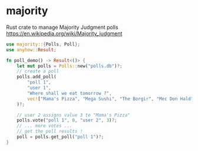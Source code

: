 # majority
Rust crate to manage Majority Judgment polls  
https://en.wikipedia.org/wiki/Majority_judgment

```rust
use majority::{Polls, Poll};
use anyhow::Result;

fn poll_demo() -> Result<()> {
	let mut polls = Polls::new("polls.db")?;
	// create a poll
	polls.add_poll(
		"poll 1",
		"user 1",
		"Where shall we eat tomorrow ?",
		vec!["Mama's Pizza", "Mega Sushi", "The Borgir", "Mec Don Hald"],
	)?;

	// user 2 assigns value 3 to "Mama's Pizza"
	polls.vote("poll 1", 0, "user 2", 3)?;
	// ... more votes ...
	// get the poll results !
	poll = polls.get_poll("poll 1")?;
}
```